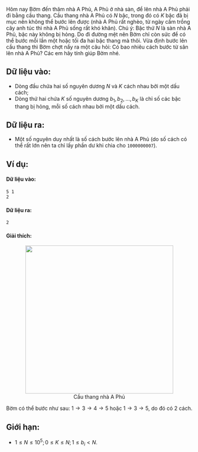 Hôm nay Bờm đến thăm nhà A Phủ, A Phủ ở nhà sàn, để lên nhà A Phủ phải đi bằng cầu thang. Cầu thang nhà A Phủ có $N$ bậc, trong đó có $K$ bậc đã bị mục nên không thể bước lên được (nhà A Phủ rất nghèo, từ ngày cấm trồng cây anh túc thì nhà A Phủ sống rất khó khăn). Chú ý: Bậc thứ $N$ là sàn nhà A Phủ, bậc này không bị hỏng. Do đi đường mệt nên Bờm chỉ còn sức để có thể bước mỗi lần một hoặc tối đa hai bậc thang mà thôi. Vừa định bước lên cầu thang thì Bờm chợt nầy ra một câu hỏi: Có bao nhiêu cách bước từ sân lên nhà A Phủ? Các em hãy tính giúp Bờm nhé.

## Dữ liệu vào:
- Dòng đầu chứa hai số nguyên dương $N$ và $K$ cách nhau bởi một dấu cách;
- Dòng thứ hai chứa $K$ số nguyên dương $b_1, b_2, …, b_K$ là chỉ số các bậc thang bị hỏng, mỗi số cách nhau bởi một dấu cách.

## Dữ liệu ra:
- Một số nguyên duy nhất là số cách bước lên nhà A Phủ (do số cách có thể rất lớn nên ta chỉ lấy phần dư khi chia cho `1000000007`).

## Ví dụ:
#### Dữ liệu vào:
```
5 1
2
```

#### Dữ liệu ra:
```
2
```

#### Giải thích:
 <center><img src="/images/problems/444/DPSTEPS.png" width=400px></center>
<center>Cầu thang nhà A Phủ</center>

Bờm có thể bước như sau: $1→3→4→5$ hoặc $1→3→5$, do đó có 2 cách.

## Giới hạn:
- $1 ≤ N ≤ 10^5; 0 ≤ K ≤ N; 1 ≤ b_i < N$.